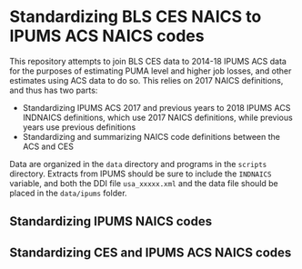 # Standardizing BLS CES NAICS to IPUMS ACS NAICS codes

This repository attempts to join BLS CES data to 2014-18 IPUMS ACS data for the purposes of estimating PUMA level and higher job losses, and other estimates using ACS data to do so. This relies on 2017 NAICS definitions, and thus has two parts:

- Standardizing IPUMS ACS 2017 and previous years to 2018 IPUMS ACS INDNAICS definitions, which use 2017 NAICS definitions, while previous years use previous definitions
- Standardizing and summarizing NAICS code definitions between the ACS and CES

Data are organized in the `data` directory and programs in the `scripts` directory. Extracts from IPUMS should be sure to include the `INDNAICS` variable, and both the DDI file `usa_xxxxx.xml` and the data file should be placed in the `data/ipums` folder.

## Standardizing IPUMS NAICS codes



## Standardizing CES and IPUMS ACS NAICS codes

